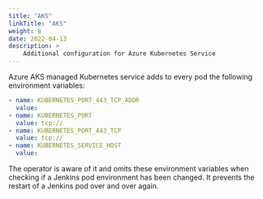 ```yaml
---
title: "AKS"
linkTitle: "AKS"
weight: 8
date: 2022-04-13
description: >
    Additional configuration for Azure Kubernetes Service
---
```


Azure AKS managed Kubernetes service adds to every pod the following environment variables:

```yaml
- name: KUBERNETES_PORT_443_TCP_ADDR
  value:
- name: KUBERNETES_PORT
  value: tcp://
- name: KUBERNETES_PORT_443_TCP
  value: tcp://
- name: KUBERNETES_SERVICE_HOST
  value:
```

The operator is aware of it and omits these environment variables when checking if a Jenkins pod environment has been changed. It prevents the 
restart of a Jenkins pod over and over again.